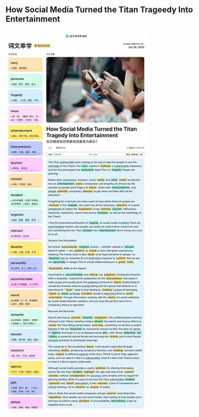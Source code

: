 ## How Social Media Turned the Titan Trageedy Into Entertainment



![WechatIMG118](./assets/WechatIMG118.jpg)